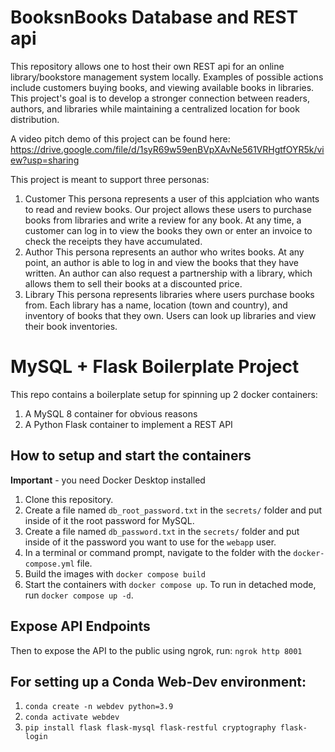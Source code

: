# BooksnBooks Database and REST api

This repository allows one to host their own REST api for an online library/bookstore management system locally. Examples of possible actions include customers buying books, and viewing available books in libraries. This project's goal is to develop a stronger connection between readers, authors, and libraries while maintaining a centralized location for book distribution.

A video pitch demo of this project can be found here: https://drive.google.com/file/d/1syR69w59enBVpXAvNe561VRHgtfOYR5k/view?usp=sharing

This project is meant to support three personas:

1. Customer
This persona represents a user of this applciation who wants to read and review books. Our project allows these users to purchase books from libraries and write a review for any book. At any time, a customer can log in to view the books they own or enter an invoice to check the receipts they have accumulated.
2. Author
This persona represents an author who writes books. At any point, an author is able to log in and view the books that they have written. An author can also request a partnership with a library, which allows them to sell their books at a discounted price.
3. Library
This persona represents libraries where users purchase books from. Each library has a name, location (town and country), and inventory of books that they own. Users can look up libraries and view their book inventories.


# MySQL + Flask Boilerplate Project

This repo contains a boilerplate setup for spinning up 2 docker containers:

1. A MySQL 8 container for obvious reasons
1. A Python Flask container to implement a REST API

## How to setup and start the containers

**Important** - you need Docker Desktop installed

1. Clone this repository.
1. Create a file named `db_root_password.txt` in the `secrets/` folder and put inside of it the root password for MySQL.
1. Create a file named `db_password.txt` in the `secrets/` folder and put inside of it the password you want to use for the `webapp` user.
1. In a terminal or command prompt, navigate to the folder with the `docker-compose.yml` file.
1. Build the images with `docker compose build`
1. Start the containers with `docker compose up`. To run in detached mode, run `docker compose up -d`.

## Expose API Endpoints

Then to expose the API to the public using ngrok, run:
`ngrok http 8001`

## For setting up a Conda Web-Dev environment:

1. `conda create -n webdev python=3.9`
1. `conda activate webdev`
1. `pip install flask flask-mysql flask-restful cryptography flask-login`
